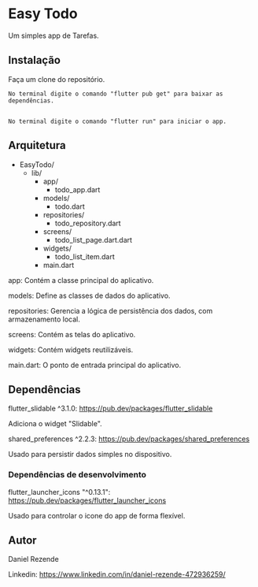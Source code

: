 # Easy Todo

Um simples app de Tarefas.

## Instalação

Faça um clone do repositório.

```
No terminal digite o comando "flutter pub get" para baixar as dependências.
```

```

No terminal digite o comando "flutter run" para iniciar o app.
```


## Arquitetura

- EasyTodo/
  - lib/
    - app/
      - todo_app.dart
    - models/
      - todo.dart
    - repositories/
      - todo_repository.dart
    - screens/
      - todo_list_page.dart.dart
    - widgets/
      - todo_list_item.dart
    - main.dart

app: Contém a classe principal do aplicativo.

models: Define as classes de dados do aplicativo.

repositories: Gerencia a lógica de persistência dos dados, com armazenamento local.

screens: Contém as telas do aplicativo.

widgets: Contém widgets reutilizáveis.

main.dart: O ponto de entrada principal do aplicativo.

## Dependências 

flutter_slidable ^3.1.0: https://pub.dev/packages/flutter_slidable

Adiciona o widget "Slidable". 

shared_preferences ^2.2.3: https://pub.dev/packages/shared_preferences

Usado para persistir dados simples no dispositivo.

### Dependências de desenvolvimento

flutter_launcher_icons "^0.13.1": https://pub.dev/packages/flutter_launcher_icons

Usado para controlar o icone do app de forma flexível.

## Autor

Daniel Rezende

Linkedin: https://www.linkedin.com/in/daniel-rezende-472936259/

